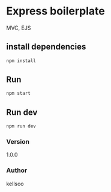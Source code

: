 # Express boilerplate
MVC, EJS
## install dependencies
```bash
npm install
```

## Run

```bash
npm start
```
## Run dev

```bash
npm run dev
```

### Version
1.0.0

### Author
kellsoo